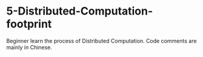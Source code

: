 # 5-Distributed-Computation-footprint
Beginner learn the process of Distributed Computation. Code comments are mainly in Chinese.

